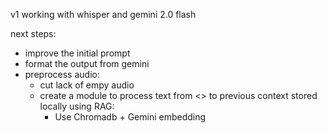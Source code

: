 v1 working with whisper and gemini 2.0 flash

next steps:

* improve the initial prompt
* format the output from gemini
* preprocess audio:
  * cut lack of empy audio
  * create a module to process text from <> to previous context stored locally using RAG:
    * Use Chromadb + Gemini embedding
